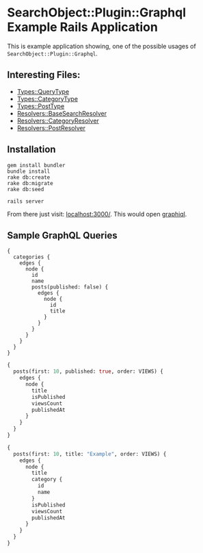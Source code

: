 # SearchObject::Plugin::Graphql Example Rails Application

This is example application showing, one of the possible usages of ```SearchObject::Plugin::Graphql```.

## Interesting Files:

* [Types::QueryType](https://github.com/RStankov/SearchObjectGraphQL/blob/master/example/app/graphql/types/query_type.rb)
* [Types::CategoryType](https://github.com/RStankov/SearchObjectGraphQL/blob/master/example/app/graphql/types/category_type.rb)
* [Types::PostType](https://github.com/RStankov/SearchObjectGraphQL/blob/master/example/app/graphql/types/post_type.rb)
* [Resolvers::BaseSearchResolver](https://github.com/RStankov/SearchObjectGraphQL/blob/master/example/app/graphql/resolvers/base_search_resolver.rb)
* [Resolvers::CategoryResolver](https://github.com/RStankov/SearchObjectGraphQL/blob/master/example/app/graphql/resolvers/category_search.rb)
* [Resolvers::PostResolver](https://github.com/RStankov/SearchObjectGraphQL/blob/master/example/app/graphql/resolvers/post_search.rb)

## Installation

```
gem install bundler
bundle install
rake db:create
rake db:migrate
rake db:seed

rails server
```

From there just visit: [localhost:3000/](http://localhost:3000/). This would open [graphiql](https://github.com/graphql/graphiql).

## Sample GraphQL Queries

```
{
  categories {
    edges {
      node {
        id
        name
        posts(published: false) {
          edges {
            node {
              id
              title
            }
          }
        }
      }
    }
  }
}
```

```graphql
{
  posts(first: 10, published: true, order: VIEWS) {
    edges {
      node {
        title
        isPublished
        viewsCount
        publishedAt
      }
    }
  }
}
```

```graphql
{
  posts(first: 10, title: "Example", order: VIEWS) {
    edges {
      node {
        title
        category {
          id
          name
        }
        isPublished
        viewsCount
        publishedAt
      }
    }
  }
}
```
